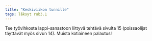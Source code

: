 ```yaml
---
title: "Keskiviikon tunnille"
tags: läksyt rub3.1
---
```


Tee työvihkosta lappi-sanastoon liittyvä tehtävä sivulta 15 (poissaolijat täyttävät myös sivun 14). Muista kotiaineen palautus!